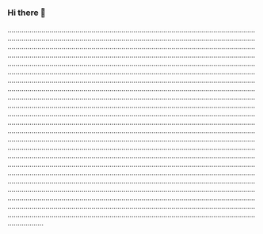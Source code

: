 ### Hi there 👋

......................................................................................................................................................................................................................................................................................................................................................................................................................................................................................................................................................................................................................................................................................................................................................................................................................................................................................................................................................................................................................................................................................................................................................................................................................................................................................................................................................................................................................................................................................................................................................................................................................................................................................................................................................................................................................................................................................................................................................................................................................................................................................................................................................................................................................................................................................................................................................................................................................................................................................................................................................................................................................................................................................................................................................................................................................................................................................................................................................................................